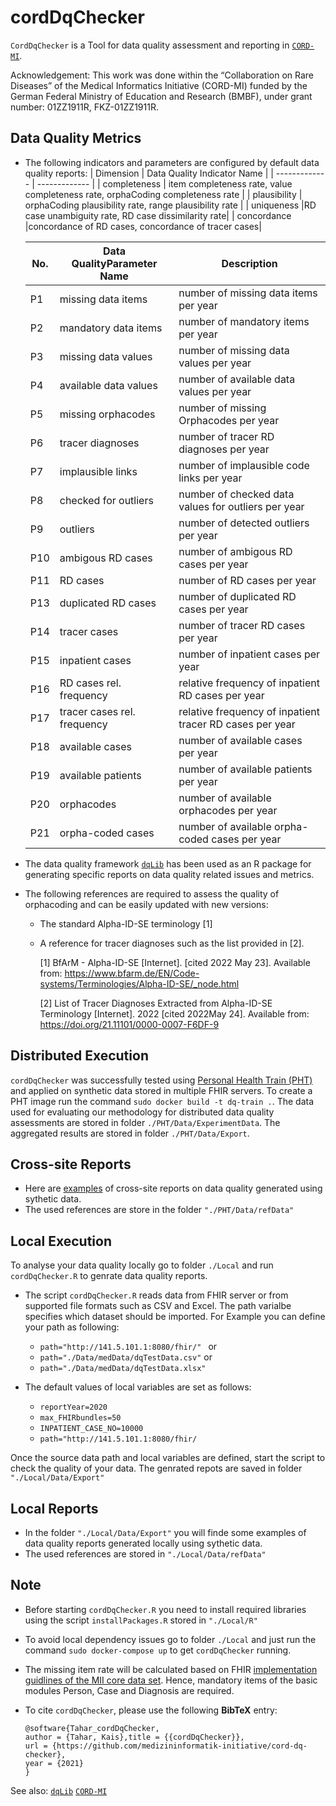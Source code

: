 # cordDqChecker
`CordDqChecker` is a Tool for data quality assessment and reporting in [`CORD-MI`](https://www.medizininformatik-initiative.de/de/CORD).

Acknowledgement: This work was done within the “Collaboration on Rare Diseases” of the Medical Informatics Initiative (CORD-MI) funded by the German Federal Ministry of Education and Research (BMBF), under grant number: 01ZZ1911R, FKZ-01ZZ1911R.
## Data Quality Metrics
- The following indicators and parameters are configured by default data quality reports:
  | Dimension  | Data Quality Indicator Name | 
  | ------------- | ------------- |
  | completeness  | item completeness rate, value completeness rate, orphaCoding completeness rate  | 
  | plausibility  | orphaCoding plausibility rate, range plausibility rate | 
  | uniqueness |RD case unambiguity rate, RD case dissimilarity rate|
  | concordance |concordance of RD cases, concordance of tracer cases| 

  | No. | Data QualityParameter Name | Description |
  |-----|--------------------------- | ------------|
  |  P1 | missing data items |  number of missing data items per year |
  |  P2 | mandatory data items | number of mandatory items per year |
  |  P3 | missing data values| number of missing data values per year |
  |  P4 | available data values | number of available data values per year |
  |  P5 | missing orphacodes |  number of missing Orphacodes per year |
  |  P6 | tracer diagnoses |  number of tracer RD diagnoses per year |
  |  P7 | implausible links | number of implausible code links per year |
  |  P8 | checked for outliers | number of checked data values for outliers per year |
  |  P9 | outliers | number of detected outliers per year |
  |  P10 | ambigous RD cases | number of ambigous RD cases per year |
  |  P11 | RD cases | number of RD cases per year |
  |  P13 | duplicated RD cases |  number of duplicated RD cases per year |
  |  P14 | tracer cases |  number of tracer RD cases per year |
  |  P15 | inpatient cases |  number of inpatient cases per year |
  |  P16 | RD cases rel. frequency| relative frequency of inpatient RD cases per year |
  |  P17 | tracer cases rel. frequency| relative frequency of inpatient tracer RD cases per year |
  |  P18 | available cases |  number of available cases per year |
  |  P19 | available patients |  number of  available patients per year |
  |  P20 | orphacodes | number of available orphacodes per year  |
  |  P21 | orpha-coded cases | number of available orpha-coded cases per year|
  
- The data quality framework [`dqLib`](https://github.com/medizininformatik-initiative/dqLib) has been used as an R package for generating specific reports on data quality related issues and metrics.
- The following references are required to assess the quality of orphacoding and can be easily updated with new versions:
  - The standard Alpha-ID-SE terminology [1]
  - A reference for tracer diagnoses such as the list provided in [2].
  
	[1]   BfArM - Alpha-ID-SE [Internet]. [cited 2022 May 23]. Available from: https://www.bfarm.de/EN/Code-systems/Terminologies/Alpha-ID-SE/_node.html 
    
	[2]   List of Tracer Diagnoses Extracted from Alpha-ID-SE Terminology [Internet]. 2022 [cited 2022May 24]. Available from: https://doi.org/21.11101/0000-0007-F6DF-9 

## Distributed Execution
`cordDqChecker` was successfully tested using [Personal Health Train (PHT)](https://websites.fraunhofer.de/PersonalHealthTrain/) and applied on synthetic data stored in multiple FHIR servers.  To create a PHT image run the command ` sudo docker build -t dq-train . `.
The data used for evaluating our methodology for distributed data quality assessments are stored in folder `./PHT/Data/ExperimentData`. The aggregated results are stored in folder `./PHT/Data/Export`.

## Cross-site Reports
- Here are [examples](https://github.com/KaisTahar/cordDqChecker-MIM/tree/master/PHT/Data/Export) of cross-site reports on data quality generated using sythetic data.
- The used references are store in the folder ``` "./PHT/Data/refData" ```
  
## Local Execution
To analyse your data quality locally go to folder `./Local` and run `cordDqChecker.R` to genrate data quality reports.

- The script `cordDqChecker.R` reads data from FHIR server or from supported file formats such as CSV and Excel. The path varialbe specifies which dataset should be imported.
For Example you can define your path as following:
  - ```path="http://141.5.101.1:8080/fhir/" ```
  or
  - ``` path="./Data/medData/dqTestData.csv" ```
  or
  - ``` path="./Data/medData/dqTestData.xlsx" ```

- The default values of local variables are set as follows:
  - ``` reportYear=2020 ```
  - ``` max_FHIRbundles=50 ```
  - ``` INPATIENT_CASE_NO=10000 ```
  - ```path="http://141.5.101.1:8080/fhir/``` 

Once the source data path and local variables are defined, start the script to check the quality of your data.
The genrated repots are saved in folder ``` "./Local/Data/Export" ```

## Local Reports
- In the folder  ``` "./Local/Data/Export" ``` you will finde some examples of data quality reports generated locally using sythetic data.
- The used references are stored in ``` "./Local/Data/refData" ```

## Note

- Before starting `cordDqChecker.R` you need to install required libraries using the script `installPackages.R` stored in ``` "./Local/R" ```

- To avoid local dependency issues go to folder `./Local` and just run the command `sudo docker-compose up` to get `cordDqChecker` running.
- The missing item rate will be calculated based on FHIR [implementation guidlines of the MII core data set](https://www.medizininformatik-initiative.de/en/basic-modules-mii-core-data-set). Hence, mandatory items of the basic modules Person, Case and Diagnosis are required.

- To cite `cordDqChecker`, please use the following **BibTeX** entry: 
  ```
  @software{Tahar_cordDqChecker,
  author = {Tahar, Kais},title = {{cordDqChecker}},
  url = {https://github.com/medizininformatik-initiative/cord-dq-checker},
  year = {2021}
  }

  ```
See also:  [`dqLib`](https://github.com/medizininformatik-initiative/dqLib)  [`CORD-MI`](https://www.medizininformatik-initiative.de/de/CORD)


